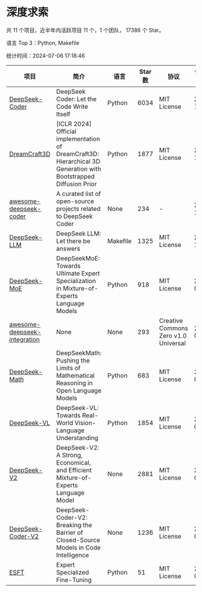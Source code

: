 # 深度求索

共 11 个项目，近半年内活跃项目 11 个，1 个团队， 17386 个 Star。

语言 Top 3：Python, Makefile

统计时间：2024-07-06 17:18:46

| 项目 | 简介 | 语言 | Star 数 | 协议 | 创建时间 | 最后更新时间 |
| --- | --- | --- | --- | --- | --- | --- |
| [DeepSeek-Coder](https://github.com/deepseek-ai/DeepSeek-Coder) | DeepSeek Coder: Let the Code Write Itself | Python | 6034 | MIT License | 2023-10-20 | 2024-07-06 |
| [DreamCraft3D](https://github.com/deepseek-ai/DreamCraft3D) | [ICLR 2024] Official implementation of DreamCraft3D: Hierarchical 3D Generation with Bootstrapped Diffusion Prior | Python | 1877 | MIT License | 2023-10-23 | 2024-07-06 |
| [awesome-deepseek-coder](https://github.com/deepseek-ai/awesome-deepseek-coder) | A curated list of open-source projects related to DeepSeek Coder | None | 234 | - | 2023-11-06 | 2024-07-02 |
| [DeepSeek-LLM](https://github.com/deepseek-ai/DeepSeek-LLM) | DeepSeek LLM: Let there be answers | Makefile | 1325 | MIT License | 2023-11-29 | 2024-07-05 |
| [DeepSeek-MoE](https://github.com/deepseek-ai/DeepSeek-MoE) | DeepSeekMoE: Towards Ultimate Expert Specialization in Mixture-of-Experts Language Models | Python | 918 | MIT License | 2024-01-02 | 2024-07-05 |
| [awesome-deepseek-integration](https://github.com/deepseek-ai/awesome-deepseek-integration) | None | None | 293 | Creative Commons Zero v1.0 Universal | 2024-01-11 | 2024-07-05 |
| [DeepSeek-Math](https://github.com/deepseek-ai/DeepSeek-Math) | DeepSeekMath: Pushing the Limits of Mathematical Reasoning in Open Language Models | Python | 683 | MIT License | 2024-02-05 | 2024-07-06 |
| [DeepSeek-VL](https://github.com/deepseek-ai/DeepSeek-VL) | DeepSeek-VL: Towards Real-World Vision-Language Understanding | Python | 1854 | MIT License | 2024-03-07 | 2024-07-05 |
| [DeepSeek-V2](https://github.com/deepseek-ai/DeepSeek-V2) | DeepSeek-V2: A Strong, Economical, and Efficient Mixture-of-Experts Language Model | None | 2881 | MIT License | 2024-04-22 | 2024-07-06 |
| [DeepSeek-Coder-V2](https://github.com/deepseek-ai/DeepSeek-Coder-V2) | DeepSeek-Coder-V2: Breaking the Barrier of Closed-Source Models in Code Intelligence | None | 1236 | MIT License | 2024-06-14 | 2024-07-06 |
| [ESFT](https://github.com/deepseek-ai/ESFT) | Expert Specialized Fine-Tuning | Python | 51 | MIT License | 2024-07-04 | 2024-07-06 |
